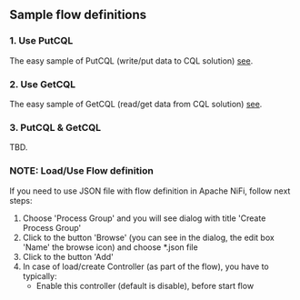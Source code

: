 ## Sample flow definitions

### 1. Use PutCQL
The easy sample of PutCQL (write/put data to CQL solution) [see](../flows/Test-PutCQL.json).

### 2. Use GetCQL
The easy sample of GetCQL (read/get data from CQL solution) [see](../flows/Test-GetCQL.json).

### 3. PutCQL & GetCQL
TBD.

### NOTE: Load/Use Flow definition 

If you need to use JSON file with flow definition in Apache NiFi, follow next steps:

1. Choose 'Process Group' and you will see dialog with title 'Create Process Group'
2. Click to the button 'Browse' (you can see in the dialog, the edit box 'Name' the browse icon) and 
  choose *.json file
3. Click to the button 'Add'
4. In case of load/create Controller (as part of the flow), you have to typically:
    - Enable this controller (default is disable), before start flow

